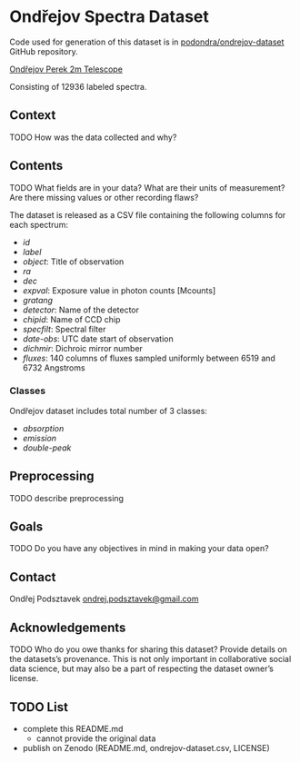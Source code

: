 # Ondřejov Spectra Dataset

Code used for generation of this dataset is in
[podondra/ondrejov-dataset](https://github.com/podondra/ondrejov-dataset)
GitHub repository.

[Ondřejov Perek 2m Telescope](https://stelweb.asu.cas.cz/~slechta/2m/)

Consisting of 12936 labeled spectra.

## Context

TODO
How was the data collected and why?

## Contents

TODO
What fields are in your data?
What are their units of measurement?
Are there missing values or other recording flaws?

The dataset is released as a CSV file containing the following columns for each
spectrum:

- *id*
- *label*
- *object*: Title of observation
- *ra*
- *dec*
- *expval*: Exposure value in photon counts [Mcounts]
- *gratang*
- *detector*: Name of the detector
- *chipid*: Name of CCD chip
- *specfilt*: Spectral filter
- *date-obs*: UTC date start of observation
- *dichmir*: Dichroic mirror number
- *fluxes*: 140 columns of fluxes sampled uniformly between 6519 and 6732
  Angstroms

### Classes

Ondřejov dataset includes total number of 3 classes:

- *absorption*
- *emission*
- *double-peak*

## Preprocessing

TODO
describe preprocessing

## Goals

TODO
Do you have any objectives in mind in making your data open?

## Contact

Ondřej Podsztavek <ondrej.podsztavek@gmail.com>

## Acknowledgements

TODO
Who do you owe thanks for sharing this dataset?
Provide details on the datasets’s provenance.
This is not only important in collaborative social data science,
but may also be a part of respecting the dataset owner’s license.

## TODO List

- complete this README.md
    - cannot provide the original data
- publish on Zenodo (README.md, ondrejov-dataset.csv, LICENSE)
